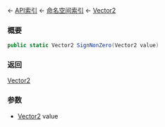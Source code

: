 ← [API索引](Api-Index) ← [命名空间索引](Namespace-Index) ← [Vector2](VRageMath.Vector2)

### 概要

```csharp
public static Vector2 SignNonZero(Vector2 value)
```

### 返回

[Vector2](VRageMath.Vector2)

### 参数

* [Vector2](VRageMath.Vector2) value
